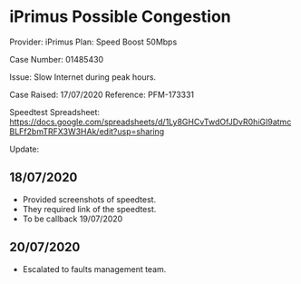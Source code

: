 # iPrimus Possible Congestion

Provider: iPrimus
Plan: Speed Boost 50Mbps

Case Number: 01485430

Issue: Slow Internet during peak hours.

Case Raised: 17/07/2020
Reference: PFM-173331

Speedtest Spreadsheet: https://docs.google.com/spreadsheets/d/1Ly8GHCvTwdOfJDvR0hiGI9atmcBLFf2bmTRFX3W3HAk/edit?usp=sharing

Update:

## 18/07/2020 
* Provided screenshots of speedtest.
* They required link of the speedtest.
* To be callback 19/07/2020

## 20/07/2020
* Escalated to faults management team. 
